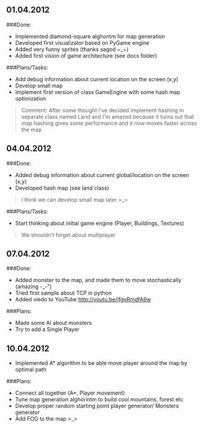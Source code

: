 01.04.2012
----------

###Done:

* Implemented diamond-square alghoritm for map generation
* Developed first visualizator based on PyGame engine
* Added very funny sprites (thanks sagod ~_~)
* Added first vision of game architecture (see docs folder)

###Plans/Tasks:

* Add debug information about current location on the screen (x,y)
* Develop small map
* Implement first version of class GameEngine with some hash map optimization

> Comment: After some thought i've decided implement hashing in separate class named Land
> and I'm amazed because it turns out that map hashing gives some performance and it now moves faster across the map

04.04.2012
----------

###Done:
* Added debug information about current global/location on the screen (x,y)
* Developed hash map (see land class)

> I think we can develop small map later >_>

###Plans/Tasks:
* Start thinking about initial game engine (Player, Buildings, Textures)

> We shouldn't forget about multiplayer

07.04.2012
----------

###Done:
* Added monster to the map, and made them to move stochastically (amazing -_-")
* Tried first sample about TCP in python
* Added viedo to YouTube http://youtu.be/jfgvRmdfA6w

###Plans:
* Made some AI about monsters
* Try to add a Single Player

10.04.2012
----------
* Implemented A* algorithm to be able move player around the map by optimal path

###Plans:
* Connect all together (A*, Player movement)
* Tune map generation alghorintm to build cool mountains, forest etc
* Develop proper random starting point player generator/ Monsters generator
* Add FOG to the map >_>